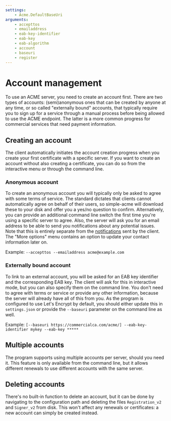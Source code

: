 ```yaml
---
settings:
    - Acme.DefaultBaseUri
arguments:
    - accepttos
    - emailaddress
    - eab-key-identifier
    - eab-key
    - eab-algorithm
    - account
    - baseuri
    - register
---
```

# Account management
To use an ACME server, you need to create an account first. There are two types of accounts: (semi)anonymous ones that can be created by anyone at any time, or so called "externally bound" accounts, that typically require you to sign up for a service through a manual process before being allowed to use the ACME endpoint. The latter is a more common progress for commercial services that need payment information.

## Creating an account
The client automatically initiates the account creation progress when you create your first certificate with a specific server. If you want to create an account without also creating a certificate, you can do so from the interactive menu or through the command line.

### Anonymous account
To create an anonymous account you will typically only be asked to agree with some terms of service. The standard dictates that clients cannot automatically agree on behalf of their users, so simple-acme will download these to your disk and offer you a yes/no question to confirm. Alternatively, you can provide an additional command line switch the first time you're using a specific server to agree. Also, the server will ask you for an email address to be able to send you notifications about any potential issues. Note that this is entirely separate from the [notifications](/manual/notifications) sent by the client. The "More options" menu contains an option to update your contact information later on.

Example: `--accepttos --emailaddress acme@example.com`

### Externally bound account
To link to an external account, you will be asked for an EAB key identifier and the corresponding EAB key. The client will ask for this in interactive mode, but you can also specify them on the command line. You don't need to agree with terms or service or provide any other information, because the server will already have all of this from you. As the program is configured to use Let's Encrypt by default, you should either update this in `settings.json` or provide the `--baseuri` parameter on the command line as well.

Example: `[--baseuri https://commercialca.com/acme/] --eab-key-identifier mykey --eab-key *****`

## Multiple accounts
The program supports using multiple accounts per server, should you need it. This feature is only available from the command line, but it allows different renewals to use different accounts with the same server.

## Deleting accounts
There's no built-in function to delete an account, but it can be done by navigating to the configuration path and deleting the files `Registration_v2` and `Signer_v2` from disk. This won't affect any renewals or certificates: a new account can simply be created instead.
